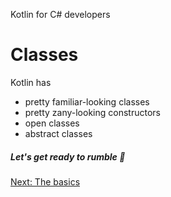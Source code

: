 Kotlin for C# developers
# Classes
Kotlin has
* pretty familiar-looking classes
* pretty zany-looking constructors
* open classes
* abstract classes

##### Let's get ready to rumble 🥊

[Next: The basics](03-01-the-basics.md)
